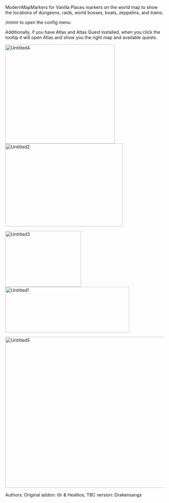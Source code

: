 ModernMapMarkers for Vanilla
Places markers on the world map to show the locations of dungeons, raids, world bosses, boats, zeppelins, and trams.

/mmm to open the config menu

Additionally, if you have Atlas and Atlas Quest installed, when you click the tooltip it will open Atlas and show you the right map and available quests.

<img width="348" height="315" alt="Untitled4" src="https://github.com/user-attachments/assets/0e4760ee-fdbf-477f-b47b-8c85dd3bc8bb" /> <img width="373" height="264" alt="Untitled2" src="https://github.com/user-attachments/assets/8a81100d-d401-4a93-86ec-69437e53feab" />

<img width="241" height="178" alt="Untitled3" src="https://github.com/user-attachments/assets/3eb2fdcc-55aa-4596-8bbd-398ab7d2da44" /> <img width="394" height="145" alt="Untitled1" src="https://github.com/user-attachments/assets/78bbb456-50e3-41d9-8302-07f9794159df" />

<img width="520" height="480" alt="Untitled5" src="https://github.com/user-attachments/assets/808eb250-7e97-4ddf-a2ff-462cde774eee" />

Authors: Original addon: tilr & Heallios; TBC version: Drakensangs
